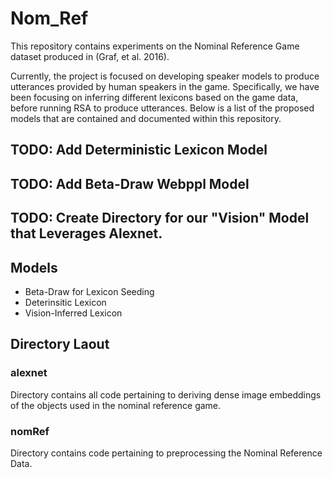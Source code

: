 # Nom_Ref
This repository contains experiments on the Nominal Reference Game dataset produced in (Graf, et al. 2016).

Currently, the project is focused on developing speaker models to produce utterances provided by human speakers in the game. Specifically, we have been focusing on inferring different lexicons based on the game data, before running RSA to produce utterances. Below is a list of the proposed models that are contained and documented within this repository.

## TODO: Add Deterministic Lexicon Model
## TODO: Add Beta-Draw Webppl Model
## TODO: Create Directory for our "Vision" Model that Leverages Alexnet.

## Models
* Beta-Draw for Lexicon Seeding
* Deterinsitic Lexicon
* Vision-Inferred Lexicon

## Directory Laout
### alexnet
Directory contains all code pertaining to deriving dense image embeddings of the objects used in the nominal reference game.

### nomRef
Directory contains code pertaining to preprocessing the Nominal Reference Data.

